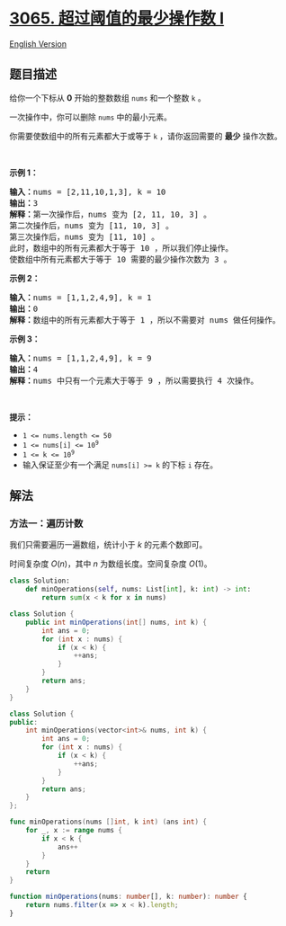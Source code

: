 # [3065. 超过阈值的最少操作数 I](https://leetcode.cn/problems/minimum-operations-to-exceed-threshold-value-i)

[English Version](/solution/3000-3099/3065.Minimum%20Operations%20to%20Exceed%20Threshold%20Value%20I/README_EN.md)

<!-- tags: -->

## 题目描述

<!-- 这里写题目描述 -->

<p>给你一个下标从 <b>0</b>&nbsp;开始的整数数组&nbsp;<code>nums</code>&nbsp;和一个整数&nbsp;<code>k</code>&nbsp;。</p>

<p>一次操作中，你可以删除 <code>nums</code>&nbsp;中的最小元素。</p>

<p>你需要使数组中的所有元素都大于或等于 <code>k</code>&nbsp;，请你返回需要的 <strong>最少</strong>&nbsp;操作次数。</p>

<p>&nbsp;</p>

<p><strong class="example">示例 1：</strong></p>

<pre>
<b>输入：</b>nums = [2,11,10,1,3], k = 10
<b>输出：</b>3
<b>解释：</b>第一次操作后，nums 变为 [2, 11, 10, 3] 。
第二次操作后，nums 变为 [11, 10, 3] 。
第三次操作后，nums 变为 [11, 10] 。
此时，数组中的所有元素都大于等于 10 ，所以我们停止操作。
使数组中所有元素都大于等于 10 需要的最少操作次数为 3 。
</pre>

<p><strong class="example">示例 2：</strong></p>

<pre>
<b>输入：</b>nums = [1,1,2,4,9], k = 1
<b>输出：</b>0
<b>解释：</b>数组中的所有元素都大于等于 1 ，所以不需要对 nums 做任何操作。</pre>

<p><strong class="example">示例 3：</strong></p>

<pre>
<b>输入：</b>nums = [1,1,2,4,9], k = 9
<b>输出：</b>4
<b>解释：</b>nums 中只有一个元素大于等于 9 ，所以需要执行 4 次操作。
</pre>

<p>&nbsp;</p>

<p><strong>提示：</strong></p>

<ul>
	<li><code>1 &lt;= nums.length &lt;= 50</code></li>
	<li><code>1 &lt;= nums[i] &lt;= 10<sup>9</sup></code></li>
	<li><code>1 &lt;= k &lt;= 10<sup>9</sup></code></li>
	<li>输入保证至少有一个满足&nbsp;<code>nums[i] &gt;= k</code>&nbsp;的下标&nbsp;<code>i</code>&nbsp;存在。</li>
</ul>

## 解法

### 方法一：遍历计数

我们只需要遍历一遍数组，统计小于 $k$ 的元素个数即可。

时间复杂度 $O(n)$，其中 $n$ 为数组长度。空间复杂度 $O(1)$。

<!-- tabs:start -->

```python
class Solution:
    def minOperations(self, nums: List[int], k: int) -> int:
        return sum(x < k for x in nums)
```

```java
class Solution {
    public int minOperations(int[] nums, int k) {
        int ans = 0;
        for (int x : nums) {
            if (x < k) {
                ++ans;
            }
        }
        return ans;
    }
}
```

```cpp
class Solution {
public:
    int minOperations(vector<int>& nums, int k) {
        int ans = 0;
        for (int x : nums) {
            if (x < k) {
                ++ans;
            }
        }
        return ans;
    }
};
```

```go
func minOperations(nums []int, k int) (ans int) {
	for _, x := range nums {
		if x < k {
			ans++
		}
	}
	return
}
```

```ts
function minOperations(nums: number[], k: number): number {
    return nums.filter(x => x < k).length;
}
```

<!-- tabs:end -->

<!-- end -->
